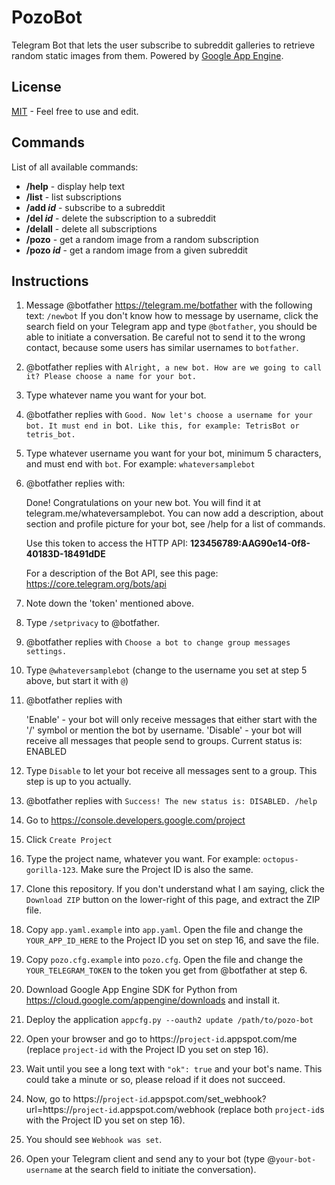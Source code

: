 # PozoBot

Telegram Bot that lets the user subscribe to subreddit galleries to retrieve random static images from them. Powered by [Google App Engine](https://cloud.google.com/appengine/docs).

License
-------
[MIT](LICENSE) - Feel free to use and edit.

Commands
--------
List of all available commands:
  * **/help** - display help text
  * **/list** - list subscriptions
  * **/add _id_** - subscribe to a subreddit
  * **/del _id_** - delete the subscription to a subreddit
  * **/delall** - delete all subscriptions
  * **/pozo** - get a random image from a random subscription
  * **/pozo _id_** - get a random image from a given subreddit

Instructions
------------

1. Message @botfather https://telegram.me/botfather with the following text: `/newbot`
   If you don't know how to message by username, click the search field on your Telegram app and type `@botfather`, you should be able to initiate a conversation. Be careful not to send it to the wrong contact, because some users has similar usernames to `botfather`.

2. @botfather replies with `Alright, a new bot. How are we going to call it? Please choose a name for your bot.`

3. Type whatever name you want for your bot.

4. @botfather replies with `Good. Now let's choose a username for your bot. It must end in `bot`. Like this, for example: TetrisBot or tetris_bot.`

5. Type whatever username you want for your bot, minimum 5 characters, and must end with `bot`. For example: `whateversamplebot`

6. @botfather replies with:

    Done! Congratulations on your new bot. You will find it at telegram.me/whateversamplebot. You can now add a description, about section and profile picture for your bot, see /help for a list of commands.

    Use this token to access the HTTP API:
    <b>123456789:AAG90e14-0f8-40183D-18491dDE</b>

    For a description of the Bot API, see this page: https://core.telegram.org/bots/api

7. Note down the 'token' mentioned above.

8. Type `/setprivacy` to @botfather.

9. @botfather replies with `Choose a bot to change group messages settings.`

10. Type `@whateversamplebot` (change to the username you set at step 5 above, but start it with `@`)

11. @botfather replies with

    'Enable' - your bot will only receive messages that either start with the '/' symbol or mention the bot by username.
    'Disable' - your bot will receive all messages that people send to groups.
    Current status is: ENABLED

12. Type `Disable` to let your bot receive all messages sent to a group. This step is up to you actually.

13. @botfather replies with `Success! The new status is: DISABLED. /help`

14. Go to https://console.developers.google.com/project

15. Click `Create Project`

16. Type the project name, whatever you want. For example: `octopus-gorilla-123`. Make sure the Project ID is also the same.

17. Clone this repository. If you don't understand what I am saying, click the `Download ZIP` button on the lower-right of this page, and extract the ZIP file.

18. Copy `app.yaml.example` into `app.yaml`. Open the file and change the `YOUR_APP_ID_HERE` to the Project ID you set on step 16, and save the file.

19. Copy `pozo.cfg.example` into `pozo.cfg`. Open the file and change the `YOUR_TELEGRAM_TOKEN` to the token you get from @botfather at step 6.

20. Download Google App Engine SDK for Python from https://cloud.google.com/appengine/downloads and install it.

21. Deploy the application `appcfg.py --oauth2 update /path/to/pozo-bot`

22. Open your browser and go to https://`project-id`.appspot.com/me (replace `project-id` with the Project ID you set on step 16).

23. Wait until you see a long text with `"ok": true` and your bot's name. This could take a minute or so, please reload if it does not succeed.

24. Now, go to https://`project-id`.appspot.com/set_webhook?url=https://`project-id`.appspot.com/webhook (replace both `project-id`s with the Project ID you set on step 16).

25. You should see `Webhook was set`.

26. Open your Telegram client and send any to your bot (type @`your-bot-username` at the search field to initiate the conversation).
